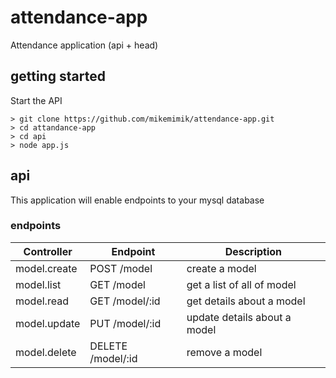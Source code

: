 # attendance-app
Attendance application (api + head)

## getting started

Start the API
```
> git clone https://github.com/mikemimik/attendance-app.git
> cd attandance-app
> cd api
> node app.js
```

## api
This application will enable endpoints to your mysql database

### endpoints
Controller | Endpoint | Description
-----------|----------|------------
model.create | POST /model | create a model
model.list | GET /model | get a list of all of model
model.read | GET /model/:id | get details about a model
model.update | PUT /model/:id | update details about a model
model.delete | DELETE /model/:id | remove a model
